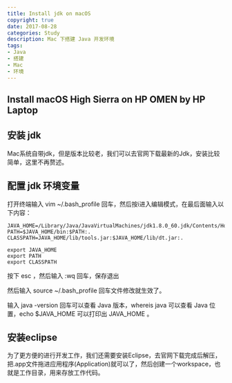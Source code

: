 ```yaml
---
title: Install jdk on macOS
copyright: true
date: 2017-08-28
categories: Study
description: Mac 下搭建 Java 开发环境
tags:
- Java
- 搭建
- Mac
- 环境
---
```


## Install macOS High Sierra on HP OMEN by HP Laptop
<!--more-->

## 安装 jdk 
Mac系统自带jdk，但是版本比较老，我们可以去官网下载最新的Jdk，安装比较简单，这里不再赘述。

## 配置 jdk 环境变量
打开终端输入 vim ~/.bash_profile 回车，然后按i进入编辑模式，在最后面输入以下内容： 
    
```
JAVA_HOME=/Library/Java/JavaVirtualMachines/jdk1.8.0_60.jdk/Contents/Home
PATH=$JAVA_HOME/bin:$PATH:.
CLASSPATH=JAVA_HOME/lib/tools.jar:$JAVA_HOME/lib/dt.jar:.

export JAVA_HOME
export PATH
export CLASSPATH
```

按下 esc ，然后输入 :wq 回车，保存退出
    
然后输入 source ~/.bash_profile 回车文件修改就生效了。

输入 java -version 回车可以查看 Java 版本，whereis java 可以查看 Java 位置，echo $JAVA_HOME 可以打印出 JAVA_HOME 。

 
## 安装eclipse
为了更方便的进行开发工作，我们还需要安装Eclipse，去官网下载完成后解压，把.app文件拖进应用程序(Application)就可以了，然后创建一个workspace，也就是工作目录，用来存放工作代码。

